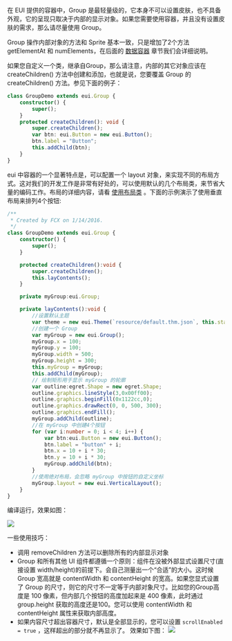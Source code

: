 在 EUI 提供的容器中，Group 是最轻量级的，它本身不可以设置皮肤，也不具备外观，它的呈现只取决于内部的显示对象。如果您需要使用容器，并且没有设置皮肤的需求，那么请尽量使用 Group。

Group 操作内部对象的方法和 Sprite 基本一致，只是增加了2个方法getElementAt  和 numElements，在后面的 [数据容器](../../../../extension/EUI/dataCollection/dataGroup/) 章节我们会详细说明。


如果您自定义一个类，继承自Group，那么请注意，内部的其它对象应该在 createChildren() 方法中创建和添加，也就是说，您要覆盖 Group 的 createChildren() 方法。参见下面的例子：
``` TypeScript
class GroupDemo extends eui.Group {
    constructor() {
        super();
    }
    protected createChildren(): void {
        super.createChildren();
        var btn: eui.Button = new eui.Button();
        btn.label = "Button";
        this.addChild(btn);
	}
}
```
eui 中容器的一个显著特点是，可以配置一个 layout 对象，来实现不同的布局方式。这对我们的开发工作是非常有好处的，可以使用默认的几个布局类，来节省大量的编码工作。布局的详细内容，请看 [使用布局类](../../../../extension/EUI/useLayout/basiclayout/) 。下面的示例演示了使用垂直布局来排列4个按钮:

``` TypeScript
/**
 * Created by FCX on 1/14/2016.
 */
class GroupDemo extends eui.Group {
    constructor() {
        super();
    }

    protected createChildren():void {
        super.createChildren();
        this.layContents();
    }

    private myGroup:eui.Group;

    private layContents():void {
        //设置默认主题
        var theme = new eui.Theme(`resource/default.thm.json`, this.stage);
        //创建一个 Group
        var myGroup = new eui.Group();
        myGroup.x = 100;
        myGroup.y = 100;
        myGroup.width = 500;
        myGroup.height = 300;
        this.myGroup = myGroup;
        this.addChild(myGroup);
        // 绘制矩形用于显示 myGroup 的轮廓
        var outline:egret.Shape = new egret.Shape;
        outline.graphics.lineStyle(3,0x00ff00);
        outline.graphics.beginFill(0x1122cc,0);
        outline.graphics.drawRect(0, 0, 500, 300);
        outline.graphics.endFill();
        myGroup.addChild(outline);
        //在 myGroup 中创建4个按钮
        for (var i:number = 0; i < 4; i++) {
            var btn:eui.Button = new eui.Button();
            btn.label = "button" + i;
            btn.x = 10 + i * 30;
            btn.y = 10 + i * 30;
            myGroup.addChild(btn);
        }
        //使用绝对布局，会忽略 myGroup 中按钮的自定义坐标
        myGroup.layout = new eui.VerticalLayout();
    }
}
```
编译运行，效果如图：

![][8-1-group]

一些使用技巧：
 * 调用 removeChildren 方法可以删除所有的内部显示对象
 * Group 和所有其他 UI 组件都遵循一个原则：组件在没被外部显式设置尺寸(直接设置 width/height)的前提下。会自己测量出一个“合适”的大小。这时候 Group 宽高就是 contentWidth 和 contentHeight 的宽高。如果您显式设置了 Group 的尺寸，则它的尺寸不一定等于内部对象尺寸。比如您的Group高度是 100 像素，但内部几个按钮的高度加起来是 400 像素，此时通过 group.height 获取的高度还是100。您可以使用 contentWidth 和 contentHeight 属性来获取内部高度。
 * 如果内容尺寸超出容器尺寸，默认是全部显示的，您可以设置 ```scrollEnabled = true``` ，这样超出的部分就不再显示了。
效果如下图：
![][8-2-group]

[8-1-group]: http://sedn.egret.com/5604ea5c1a463.png
[8-2-group]: http://sedn.egret.com/5604ea69e5687.png